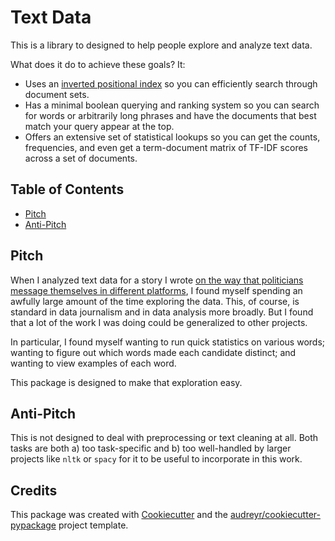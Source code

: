 # Text Data

This is a library to designed to help people explore and analyze
text data.

What does it do to achieve these goals? It:

- Uses an [inverted positional index](https://nlp.stanford.edu/IR-book/html/htmledition/positional-indexes-1.html) so you can efficiently
search through document sets.
- Has a minimal boolean querying and ranking system so you can search
for words or arbitrarily long phrases and have the documents that best
match your query appear at the top.
- Offers an extensive set of statistical lookups so you can get
the counts, frequencies, and even get a term-document matrix of
TF-IDF scores across a set of documents.

## Table of Contents

- [Pitch](#pitch)
- [Anti-Pitch](#anti-pitch)

## Pitch

When I analyzed text data for a story I wrote [on the way that politicians message themselves in different platforms](https://coloradosun.com/2020/09/04/cory-gardner-john-hickenlooper-campaign-messaging/),
I found myself spending an awfully large amount of the time exploring the data. This, of course, is standard in data journalism
and in data analysis more broadly. But I found that a lot of the work I was doing could be generalized to other projects.

In particular, I found myself wanting to run quick statistics on various words; wanting to figure out which words
made each candidate distinct; and wanting to view examples of each word.

This package is designed to make that exploration easy. 

## Anti-Pitch

This is not designed to deal with preprocessing or text cleaning at all. Both tasks are both a) too task-specific and
b) too well-handled by larger projects like `nltk` or `spacy` for it to be useful to incorporate in this work.

## Credits

This package was created with [Cookiecutter](https://github.com/audreyr/cookiecutter) and the 
[audreyr/cookiecutter-pypackage](https://github.com/audreyr/cookiecutter-pypackage) project template.
